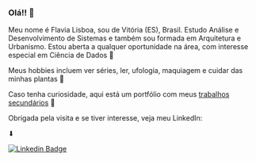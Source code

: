 ### Olá!! 👋

Meu nome é Flavia Lisboa, sou de Vitória (ES), Brasil. Estudo Análise e Desenvolvimento de Sistemas e também sou formada em Arquitetura e Urbanismo. Estou aberta a qualquer oportunidade na área, com interesse especial em Ciência de Dados 🌟

Meus hobbies incluem ver séries, ler, ufologia, maquiagem e cuidar das minhas plantas 🌿 

Caso tenha curiosidade, aqui está um portfólio com meus [trabalhos secundários](https://lisboa-flavia.wixsite.com/portfolio) 🌈

Obrigada pela visita e se tiver interesse, veja meu LinkedIn:

<!--
**flavialisboa/flavialisboa** is a ✨ _special_ ✨ repository because its `README.md` (this file) appears on your GitHub profile.

Here are some ideas to get you started:

- 🔭 I’m currently working on ...
- 🌱 I’m currently learning ...
- 👯 I’m looking to collaborate on ...
- 🤔 I’m looking for help with ...
- 💬 Ask me about ...
- 📫 How to reach me: ...
- 😄 Pronouns: ...
- ⚡ Fun fact: ...
-->

⬇

[![Linkedin Badge](https://img.shields.io/badge/-LinkedIn-blue?style=flat-square&logo=Linkedin&logoColor=white&link=https://www.linkedin.com/in/flavia-lisboa/)](https://www.linkedin.com/in/flavia-lisboa/) 

